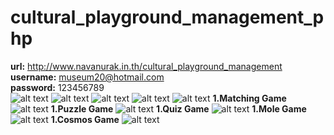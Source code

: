# cultural_playground_management_php
<b>url:</b> http://www.navanurak.in.th/cultural_playground_management <br>
<b>username:</b> museum20@hotmail.com <br>
<b>password:</b> 123456789 <br>
![alt text](https://github.com/Jesdakorns/cultural_playground_management_php/blob/master/illustration/Screenshot%20(124).png?raw=true)
![alt text](https://github.com/Jesdakorns/cultural_playground_management_php/blob/master/illustration/Screenshot%20(125).png?raw=true)
![alt text](https://github.com/Jesdakorns/cultural_playground_management_php/blob/master/illustration/Screenshot%20(126).png?raw=true)
![alt text](https://github.com/Jesdakorns/cultural_playground_management_php/blob/master/illustration/Screenshot%20(127).png?raw=true)
![alt text](https://github.com/Jesdakorns/cultural_playground_management_php/blob/master/illustration/Screenshot%20(128).png?raw=true)
<b>1.Matching Game</b>
![alt text](https://github.com/Jesdakorns/cultural_playground_management_php/blob/master/illustration/Screenshot%20(1).jpg?raw=true)
<b>1.Puzzle Game</b>
![alt text](https://github.com/Jesdakorns/cultural_playground_management_php/blob/master/illustration/Screenshot%20(2).jpg?raw=true)
<b>1.Quiz Game</b>
![alt text](https://github.com/Jesdakorns/cultural_playground_management_php/blob/master/illustration/Screenshot%20(3).jpg?raw=true)
<b>1.Mole Game</b>
![alt text](https://github.com/Jesdakorns/cultural_playground_management_php/blob/master/illustration/Screenshot%20(4).jpg?raw=true)
<b>1.Cosmos Game</b>
![alt text](https://github.com/Jesdakorns/cultural_playground_management_php/blob/master/illustration/Screenshot%20(5).jpg?raw=true)
